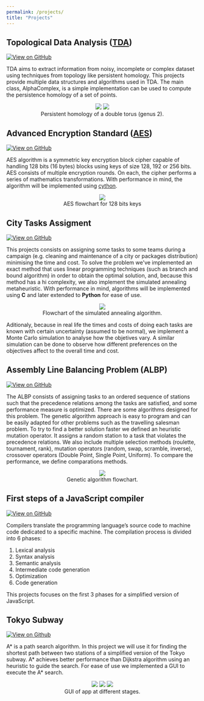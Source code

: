 ```yaml
---
permalink: /projects/
title: "Projects"
---
```


## Topological Data Analysis ([TDA](https://en.wikipedia.org/wiki/Topological_data_analysis)) 

[![View on GitHub](https://img.shields.io/badge/GitHub-View_on_GitHub-blue?logo=GitHub)](https://github.com/GuilleMunoz/computational_topology)

TDA aims to extract information from noisy, incomplete or complex dataset using techniques from topology like persistent homology. This projects provide multiple data structures and algorithms used in TDA. 
The main class, AlphaComplex, is a simple implementation can be used to compute the persistence homology of a set of points.

<figure class="half" align="center">
  <a href="/_pages/examples/TDA/animation.gif"><img src="/_pages/examples/TDA/animation.gif"></a>
  <a href="/_pages/examples/TDA/persistent_homology.png"><img src="/_pages/examples/TDA/persistent_homology.png"></a>
  <figcaption>Persistent homology of a double torus (genus 2).</figcaption>
</figure>

## Advanced Encryption Standard ([AES](https://nvlpubs.nist.gov/nistpubs/FIPS/NIST.FIPS.197.pdf))

[![View on GitHub](https://img.shields.io/badge/GitHub-View_on_GitHub-blue?logo=GitHub)](https://github.com/GuilleMunoz/AES)

AES algorithm is a symmetric key encryption block cipher capable of handling 128 bits (16 bytes) blocks using keys of size 128, 192 or 256 bits. AES consists of multiple encryption rounds. On each, the cipher performs a series of mathematics transformations. 
With performance in mind, the algorithm will be implemented using [cython](https://cython.org). 


<figure class="align-center" align="center">
  <a href="/_pages/examples/AES/diagram.png"><img src="/_pages/examples/AES/diagram.png" style="max-width: 500px;"></a>
  <figcaption>AES flowchart for 128 bits keys</figcaption>
</figure>

## City Tasks Assigment

[![View on GitHub](https://img.shields.io/badge/GitHub-View_on_GitHub-blue?logo=GitHub)](https://github.com/GuilleMunoz/city_tasks_assignment)

This projects consists on assigning some tasks to some teams during a campaign (e.g. cleaning and maintenance of a city or packages distribution) minimising the time and cost. 
To solve the problem we've implemented an exact method that uses linear programming techniques (such as branch and bound algorithm) in order to obtain the optimal solution, and, because this method has a hi complexity, we also implement the simulated annealing metaheuristic.
With performance in mind, algorithms will be implemented using **C** and later extended to **Python** for ease of use.

<figure class="align-center" align="center">
  <a href="/_pages/examples/CTA/A-flowchart-of-the-simulated-annealing-algorithm.jpg"><img src="/_pages/examples/CTA/A-flowchart-of-the-simulated-annealing-algorithm.jpg" style="max-width: 500px;"></a>
  <figcaption>Flowchart of the simulated annealing algorithm.</figcaption>
</figure>

Aditionaly, because in real life the times and costs of doing each tasks are known with certain uncertainty (assumed to be normal), we implement a Monte Carlo simulation to analyse how the objetives vary. 
A similar simulation can be done to observe how different preferences on the objectives affect to the overall time and cost.

## Assembly Line Balancing Problem (ALBP)

[![View on GitHub](https://img.shields.io/badge/GitHub-View_on_GitHub-blue?logo=GitHub)](https://github.com/GuilleMunoz/Assembly_Line_Balancing_Problem)

The ALBP consists of assigning tasks to an ordered sequence of stations such that the precedence relations among the tasks are satisfied, and some performance measure is optimized. 
There are some algorithms designed for this problem. 
The genetic algorithm approach is easy to program and can be easily adapted for other problems such as the travelling salesman problem. 
To try to find a better solution faster we defined an heuristic mutation operator. 
It assigns a random station to a task that violates the precedence relations. 
We also include multiple selection methods (roulette, tournament, rank), mutation operators (random, swap, scramble, inverse), crossover operators (Double Point, Single Point, Uniform). 
To compare the performance, we define comparations methods.

<figure class="align-center" align="center">
   <a href="/_pages/examples/GA/ga.png"><img src="/_pages/examples/GA/ga.png" style="max-width: 500px;"></a>
  <figcaption>Genetic algorithm flowchart.</figcaption>
</figure>

## First steps of a JavaScript compiler

[![View on GitHub](https://img.shields.io/badge/GitHub-View_on_GitHub-blue?logo=GitHub)](https://github.com/GuilleMunoz/javascript_pdl)

Compilers translate the programming language’s source code to machine code dedicated to a specific machine.
The compilation process is divided into 6 phases:
1. Lexical analysis
2. Syntax analysis
3. Semantic analysis
4. Intermediate code generation
5. Optimization
6. Code generation

This projects focuses on the first 3 phases for a simplified version of JavaScript.

## Tokyo Subway

[![View on Github](https://img.shields.io/badge/GitHub-View_on_GitHub-blue?logo=GitHub)](https://github.com/GuilleMunoz/tokyo_subway)

A* is a path search algorithm. 
In this project we will use it for finding the shortest path between two stations of a simplified version of the Tokyo subway. 
A* achieves better performance than Dijkstra algorithm using an heuristic to guide the search. 
For ease of use we implemented a GUI to execute the A* search. 

<figure class="third" align="center">
  <a href="/_pages/examples/Tokyo/GUI_Tokyo1.png"><img src="/_pages/examples/Tokyo/GUI_Tokyo1.png"></a>
  <a href="/_pages/examples/Tokyo/GUI_Tokyo2.png"><img src="/_pages/examples/Tokyo/GUI_Tokyo2.png"></a>
  <a href="/_pages/examples/Tokyo/GUI_Tokyo3.png"><img src="/_pages/examples/Tokyo/GUI_Tokyo3.png"></a>
  <figcaption>GUI of app at different stages.</figcaption>
</figure>
